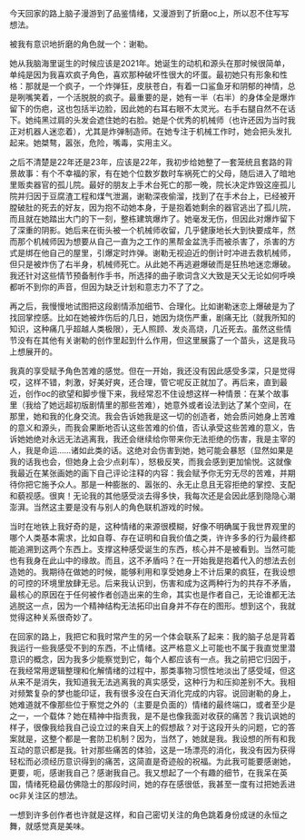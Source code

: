 今天回家的路上脑子漫游到了品鉴情绪，又漫游到了折磨oc上，所以忍不住写写想法。

被我有意识地折磨的角色就一个：谢勒。

她从我脑海里诞生的时候应该是2021年。她诞生的动机和源头在那时候很简单，单纯是因为我喜欢疯子角色，喜欢那种破坏性很大的坏蛋。最初她只有形象和性格：那就是一个疯子，一个炸弹狂，皮肤苍白，有着一口鲨鱼牙和阴郁的神情，总是咧嘴笑着，一个活脱脱的疯子。最重要的是，她有一半（右半）的身体全是爆炸留下的伤疤，这也包括半边脸，因此她的右耳右眼不太灵光。右手右腿自然不在话下。她纯黑过肩的头发会遮住她的右脸。她是个优秀的机械师（也许还因为当时我正对机器人迷恋着），尤其是炸弹制造师。在她专注于机械工作时，她会把头发扎起来。她桀骜，嚣张，危险，嘴毒，实用主义。

之后不清楚是22年还是23年，应该是22年，我初步给她整了一套笼统且套路的背景故事：有个不幸福的家，有在她个位数岁数时车祸死亡的父母，随后进入了暗地里贩卖器官的孤儿院。最好的朋友上手术台死亡的那一晚，院长决定炸毁这座孤儿院并归因于豆腐渣工程和煤气泄漏，谢勒深夜偷溜，找到了在手术台上，已经被开膛破肚的死去的好友，因为抱不动她本身，于是抱着她剩余的器官逃出了孤儿院，而且就在她踏出大门的下一刻，整栋建筑爆炸了。她毫发无伤，但因此对爆炸留下了深重的阴影。她后来在街头被一个机械师收留，几乎健康地长大到快要成年，然而那个机械师因为想要从自己一直为之工作的黑帮金盆洗手而被杀害了，杀害的方式是绑在他自己的屋里，引爆定时炸弹。谢勒无视迫近的倒计时冲进去救机械师，但只是被炸伤了右半身，机械师死亡。从此她不再逃避爆破而是狂热地迷恋爆破。我还针对这些情节预备制作手书，所选择的曲子歌词含义大致是天父无论如何呼唤都听不到你的声音，但因为缺乏计划和意志力不了了之。

再之后，我慢慢地试图把这段剧情添加细节、合理化。比如谢勒迷恋上爆破是为了找回掌控感。比如在她被炸伤后的几日，她因为烧伤严重，剧痛无比（就我所知的知识，这种痛几乎超越人类极限），无人照顾、发炎高烧，几近死去。虽然这些情节没有在其他有关谢勒的创作里起到什么作用，但这里展露了一个苗头，这是我马上想展开的。

我真的享受赋予角色苦难的感觉。但在一开始，我还没有因此感受多深，只是觉得哎，这样不错，刺激，好美好爽，还合理，管它呢反正就加了。再后来，直到最近，创作oc的欲望和脚步慢下来，我经常忍不住设想这样一种情景：在某个故事里（我给了她远超初版剧情里的那些苦难），她意外或者设法到达了某个空间，在那里，她和我的化身交流。我会告诉她我是这一切的创造者，她会质问她身上苦难的意义和源头，而我会果断地否认这些苦难的价值，否认承受这些苦难的意义，告诉她她绝对永远无法逃离我，我还会继续给你带来你无法拒绝的伤害，我是主宰的人，我是命运……诸如此类的话。这绝对会伤害到她，她可能会暴怒（显然如果是我的话我也会，但她身上会少点刹车），怒极反笑，而我会感到更加愉悦。这就像我最近在某张画她的画下自己评论注释的内容：我会赋予你无穷无尽的苦难，并期待你把它施予众人。那是一种膨胀的、嚣张的、永无止息且无容拒绝的掌控、支配和藐视感。很爽！无论我的其他感受淡去得多快，我每次还是会因此感到隐隐心潮澎湃。当然这主要是没有与别人的角色联机游戏的时候。

当时在地铁上我好奇的是，这种情绪的来源很模糊，好像不明确属于我世界观里的哪个人类基本需求，比如自尊、存在证明和自我价值之类，许许多多的行为最终都能追溯到这两个东西上。支撑这种感受诞生的东西，核心并不是被看到。当然可能也有我身在此山中的缘故。而且，这不矛盾吗？在一开始我是抱着代入的想法去创造她的。我期待在做她的时候，能够利用和享受她身上不计后果的疯狂，在我设想的可控的环境里放肆无忌。后来我认识到，伤害和成为这两种行为的共存不矛盾，最核心的原因在于任何被作者创造出来的生命，其实也是作者自己，无论谁都无法逃脱这一点，因为一个精神结构无法拓印出自身并不存在的图形。想到这个，我就觉得这种关系很奇妙了。

在回家的路上，我把它和我时常产生的另一个体会联系了起来：我的脑子总是背着我运行一些我感受不到的东西，不止情绪。这严格意义上可能也不属于我直觉里潜意识的概念，因为我多少能察觉到它，每个人都应该有一点。我之前把它归因于，在我经常用逻辑整理和化解情绪的过程中，那类事物习惯性地淡出了感受域，但这从来不是消失，我知道我无法逃离我的真实感受，这种行为和压抑差别不大。我相对频繁复杂的梦也能印证，我有很多没在白天消化完成的内容。说回谢勒的身上，她难道就不像那些位于察觉之外的（主要是负面的）情绪的最终端口，或者至少是之一，一个载体？她在精神中指责我，是不是也像我面对收获的痛苦？我讥讽她的样子，很像我给我自己设立过的来自天上的假想敌？对于这段开头的问题，它的答案就是，这整个都是一套防卫机制？因为，当然了，她就是我。我设想的所有和我互动的意识都是我。针对那些痛苦的体验，这是一场漂亮的消化，我没有因为获得轻松而必须经历意识得到的痛苦，这简直是奇迹般的祝福。为此我可能要感谢她，更要，呃，感谢我自己？感谢我自己。我又想起了一个有趣的细节，在我呆在英国，情绪死稳最仿佛隐士的那段时间，她的存在感很低，我甚至一度有过把她丢进oc非关注区的想法。

一想到许多创作者也许就是这样，和自己密切关注的角色跳着身份成谜的永恒之舞，就感觉真是美味。
